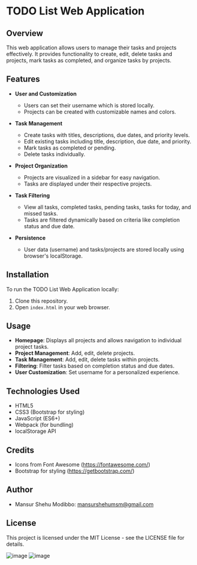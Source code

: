 # TODO List Web Application

## Overview
This web application allows users to manage their tasks and projects effectively. It provides functionality to create, edit, delete tasks and projects, mark tasks as completed, and organize tasks by projects.

## Features
- **User and Customization**
  - Users can set their username which is stored locally.
  - Projects can be created with customizable names and colors.

- **Task Management**
  - Create tasks with titles, descriptions, due dates, and priority levels.
  - Edit existing tasks including title, description, due date, and priority.
  - Mark tasks as completed or pending.
  - Delete tasks individually.

- **Project Organization**
  - Projects are visualized in a sidebar for easy navigation.
  - Tasks are displayed under their respective projects.

- **Task Filtering**
  - View all tasks, completed tasks, pending tasks, tasks for today, and missed tasks.
  - Tasks are filtered dynamically based on criteria like completion status and due date.

- **Persistence**
  - User data (username) and tasks/projects are stored locally using browser's localStorage.

## Installation
To run the TODO List Web Application locally:
1. Clone this repository.
2. Open `index.html` in your web browser.

## Usage
- **Homepage**: Displays all projects and allows navigation to individual project tasks.
- **Project Management**: Add, edit, delete projects.
- **Task Management**: Add, edit, delete tasks within projects.
- **Filtering**: Filter tasks based on completion status and due dates.
- **User Customization**: Set username for a personalized experience.

## Technologies Used
- HTML5
- CSS3 (Bootstrap for styling)
- JavaScript (ES6+)
- Webpack (for bundling)
- localStorage API

## Credits
- Icons from Font Awesome (https://fontawesome.com/)
- Bootstrap for styling (https://getbootstrap.com/)

## Author
- Mansur Shehu Modibbo: mansurshehumsm@gmail.com

## License
This project is licensed under the MIT License - see the LICENSE file for details.

![image](https://github.com/MoMansur/To-Do/assets/58377731/8f98c9f5-8ae1-4fe6-902e-64f78f295b76)
![image](https://github.com/MoMansur/To-Do/assets/58377731/25879532-dffa-45a1-aa57-015f25637174)


